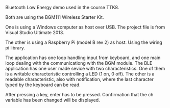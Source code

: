 Bluetooth Low Energy demo used in the course TTK8.

Both are using the BGM111 Wireless Starter Kit.

One is using a Windows computer as host over USB. The project file is from Visual Studio Ultimate 2013.

The other is using a Raspberry Pi (model B rev 2) as host. Using the wiring pi library.

The application has one loop handling input from keyboard, and one main loop dealing with the communicationg with the BGM module. The BLE application has one user made sevice with two characteristics. One of them is a writable characteristic controlling a LED (1 on, 0 off). The other is a readable characteristic, also with notification, where the last character typed by the keyboard can be read.

After pressing a key, enter has to be pressed. Confirmation that the ch variable has been changed will be displayed.

